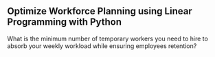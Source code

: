## Optimize Workforce Planning using Linear Programming with Python
What is the minimum number of temporary workers you need to hire to absorb your weekly workload while ensuring employees retention?
